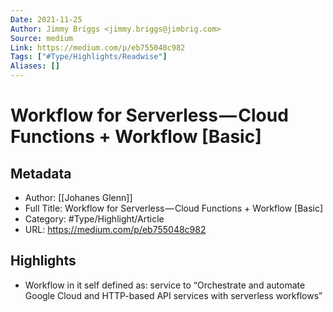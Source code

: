 ```yaml
---
Date: 2021-11-25
Author: Jimmy Briggs <jimmy.briggs@jimbrig.com>
Source: medium
Link: https://medium.com/p/eb755048c982
Tags: ["#Type/Highlights/Readwise"]
Aliases: []
---
```

# Workflow for Serverless — Cloud Functions + Workflow [Basic]

## Metadata
- Author: [[Johanes Glenn]]
- Full Title: Workflow for Serverless — Cloud Functions + Workflow [Basic]
- Category: #Type/Highlight/Article
- URL: https://medium.com/p/eb755048c982

## Highlights
- Workflow in it self defined as: service to “Orchestrate and automate Google Cloud and HTTP-based API services with serverless workflows”
